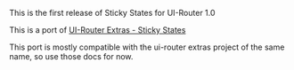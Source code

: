 <a name="1.0.0"></a>

This is the first release of Sticky States for UI-Router 1.0

This is a port of [UI-Router Extras - Sticky States](http://christopherthielen.github.io/ui-router-extras/#/sticky)

This port is mostly compatible with the ui-router extras project of the same name, so use those docs for now.



